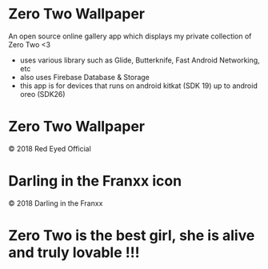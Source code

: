 # Zero Two Wallpaper
An open source online gallery app which displays my private collection of Zero Two <3

- uses various library such as Glide, Butterknife, Fast Android Networking, etc
- also uses Firebase Database & Storage
- this app is for devices that runs on android kitkat (SDK 19) up to android oreo (SDK26)

# Zero Two Wallpaper

© 2018 Red Eyed Official



# Darling in the Franxx icon
© 2018 Darling in the Franxx


# Zero Two is the best girl, she is alive and truly lovable !!!

